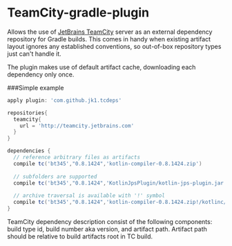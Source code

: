 TeamCity-gradle-plugin
======================

Allows the use of [JetBrains TeamCity](http://www.jetbrains.com/teamcity/) server as an external dependency repository for Gradle builds. This comes in handy when existing artifact layout ignores any established conventions, so out-of-box repository types just can't handle it.

The plugin makes use of default artifact cache, downloading each dependency only once.

###Simple example

```groovy
apply plugin: 'com.github.jk1.tcdeps'

repositories{
  teamcity{
    url = 'http://teamcity.jetbrains.com'
  }
}

dependencies {
  // reference arbitrary files as artifacts
  compile tc('bt345',"0.8.1424",'kotlin-compiler-0.8.1424.zip')
  
  // subfolders are supported
  compile tc('bt345',"0.8.1424",'KotlinJpsPlugin/kotlin-jps-plugin.jar')
  
  // archive traversal is available with '!' symbol
  compile tc('bt345',"0.8.1424",'kotlin-compiler-0.8.1424.zip!/kotlinc/build.txt')
}
```
TeamCity dependency description consist of the following components: build type id, build number aka version, and artifact path. Artifact path should be relative to build artifacts root in TC build. 
